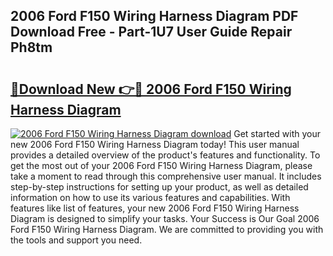 ## 2006 Ford F150 Wiring Harness Diagram PDF Download Free - Part-1U7 User Guide Repair Ph8tm

# <h2><a href="http://dfhuhte.blite.top/?on=2006+Ford+F150+Wiring+Harness+Diagram">🔗Download New 👉🔴 2006 Ford F150 Wiring Harness Diagram</a></h2>

[![2006 Ford F150 Wiring Harness Diagram download](https://i.imgur.com/lujVjoI.png)](http://dfhuhte.blite.top/?on=2006+Ford+F150+Wiring+Harness+Diagram)
Get started with your new 2006 Ford F150 Wiring Harness Diagram today! This user manual provides a detailed overview of the product's features and functionality. To get the most out of your 2006 Ford F150 Wiring Harness Diagram, please take a moment to read through this comprehensive user manual. It includes step-by-step instructions for setting up your product, as well as detailed information on how to use its various features and capabilities. With features like list of features, your new 2006 Ford F150 Wiring Harness Diagram is designed to simplify your tasks. Your Success is Our Goal 2006 Ford F150 Wiring Harness Diagram. We are committed to providing you with the tools and support you need.
